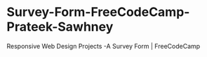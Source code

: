 # Survey-Form-FreeCodeCamp-Prateek-Sawhney
Responsive Web Design Projects -A Survey Form | FreeCodeCamp
